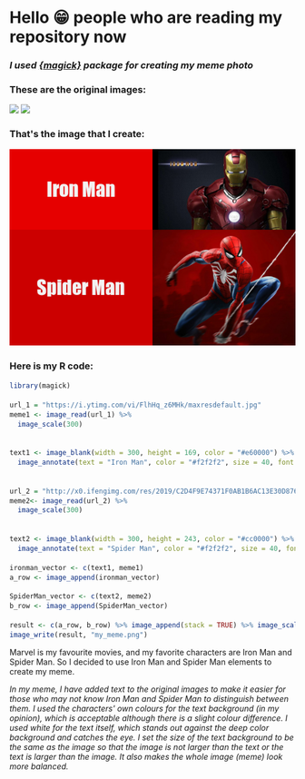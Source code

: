 # **Hello 😁 people who are reading my repository now**

### *I used [{magick}](https://cran.r-project.org/web/packages/magick/vignettes/intro.html) package for creating my meme photo*

### These are the original images: 
![](https://i.ytimg.com/vi/FlhHq_z6MHk/maxresdefault.jpg) 
![](http://x0.ifengimg.com/res/2019/C2D4F9E74371F0AB1B6AC13E30D876BDD34363F4_size147_w995_h806.jpeg)

### That's the image that I create: 

![](my_meme.png)

### Here is my R code:

```r
library(magick)

url_1 = "https://i.ytimg.com/vi/FlhHq_z6MHk/maxresdefault.jpg"
meme1 <- image_read(url_1) %>% 
  image_scale(300)


text1 <- image_blank(width = 300, height = 169, color = "#e60000") %>%
  image_annotate(text = "Iron Man", color = "#f2f2f2", size = 40, font = "Impact", gravity = "center")


url_2 = "http://x0.ifengimg.com/res/2019/C2D4F9E74371F0AB1B6AC13E30D876BDD34363F4_size147_w995_h806.jpeg"
meme2<- image_read(url_2) %>% 
  image_scale(300)  


text2 <- image_blank(width = 300, height = 243, color = "#cc0000") %>%
  image_annotate(text = "Spider Man", color = "#f2f2f2", size = 40, font = "Impact", gravity = "center")

ironman_vector <- c(text1, meme1)
a_row <- image_append(ironman_vector)

SpiderMan_vector <- c(text2, meme2)
b_row <- image_append(SpiderMan_vector)

result <- c(a_row, b_row) %>% image_append(stack = TRUE) %>% image_scale(600)
image_write(result, "my_meme.png")
```
Marvel is my favourite movies, and my favorite characters are Iron Man and Spider Man. So I decided to use Iron Man and Spider Man elements to create my meme.

*In my meme, I have added text to the original images to make it easier for those who may not know Iron Man and Spider Man to distinguish between them. I used the characters' own colours for the text background (in my opinion), which is acceptable although there is a slight colour difference. I used white for the text itself, which stands out against the deep color background and catches the eye. I set the size of the text background to be the same as the image so that the image is not larger than the text or the text is larger than the image. It also makes the whole image (meme) look more balanced.*










  



